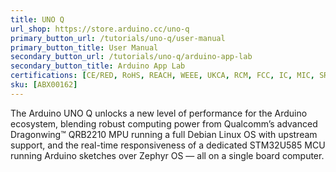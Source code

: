 ```yaml
---
title: UNO Q
url_shop: https://store.arduino.cc/uno-q
primary_button_url: /tutorials/uno-q/user-manual
primary_button_title: User Manual
secondary_button_url: /tutorials/uno-q/arduino-app-lab
secondary_button_title: Arduino App Lab
certifications: [CE/RED, RoHS, REACH, WEEE, UKCA, RCM, FCC, IC, MIC, SRRC, NCC, WPC, Bluetooth, KC, Anatel, ICASA]
sku: [ABX00162]
---
```


The Arduino UNO Q unlocks a new level of performance for the Arduino ecosystem, blending robust computing power from Qualcomm’s advanced Dragonwing™ QRB2210 MPU running a full Debian Linux OS with upstream support, and the real-time responsiveness of a dedicated STM32U585 MCU running Arduino sketches over Zephyr OS — all on a single board computer.
